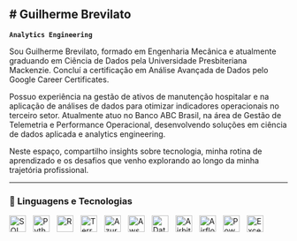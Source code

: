 ## # Guilherme Brevilato

**`Analytics Engineering`**

Sou Guilherme Brevilato, formado em Engenharia Mecânica e atualmente graduando em Ciência de Dados pela Universidade Presbiteriana Mackenzie. Concluí a certificação em Análise Avançada de Dados pelo Google Career Certificates.

Possuo experiência na gestão de ativos de manutenção hospitalar e na aplicação de análises de dados para otimizar indicadores operacionais no terceiro setor. Atualmente atuo no Banco ABC Brasil, na área de Gestão de Telemetria e Performance Operacional, desenvolvendo soluções em ciência de dados aplicada e analytics engineering.

Neste espaço, compartilho insights sobre tecnologia, minha rotina de aprendizado e os desafios que venho explorando ao longo da minha trajetória profissional.



---

### 🤖 Linguagens e Tecnologias

<img 
    align="left" 
    alt="SQL"
    title="SQL" 
    width="30px" 
    style="padding-right: 10px;" 
    src="https://www.svgrepo.com/show/331760/sql-database-generic.svg" 
/>
<img 
    align="left" 
    alt="Python" 
    title="Python"
    width="30px" 
    style="padding-right: 10px;" 
    src="https://upload.wikimedia.org/wikipedia/commons/thumb/0/0a/Python.svg/768px-Python.svg.png" 
/>

<img 
    align="left" 
    alt="R"
    title="R" 
    width="30px" 
    style="padding-right: 10px;" 
    src="https://rstudio.github.io/cheatsheets/html/images/logo-RStudio.png" 
/>
<img 
    align="left" 
    alt="TerraForm" 
    title="TerraForm"
    width="30px" 
    style="padding-right: 10px;" 
    src="https://miro.medium.com/v2/resize:fit:1400/1*uQzastQ7jl6WSKHqk6SJ4Q.jpeg" 
/>
<img 
    align="left" 
    alt="Azure" 
    title="Azure"
    width="30px" 
    style="padding-right: 10px;" 
    src="https://www.svgrepo.com/show/353464/azure.svg" 
/>
<img 
    align="left" 
    alt="Aws"
    title="Aws" 
    width="30px" 
    style="padding-right: 10px;" 
    src="https://logohistory.net/wp-content/uploads/2023/06/AWS-Emblem.png" 
/>
<img 
    align="left" 
    alt="DataBricks" 
    title="DataBricks"
    width="30px" 
    style="padding-right: 10px;" 
    src="https://cdn.freelogovectors.net/wp-content/uploads/2023/04/databrickslogo-freelogovectors.net_.png" 
/>
<img 
    align="left" 
    alt="Airbite" 
    title="Airbite"
    width="30px" 
    style="padding-right: 10px;" 
    src="https://avatars.githubusercontent.com/u/59758427?s=280&v=4" 
/>
<img 
    align="left" 
    alt="Airflow" 
    title="Airflow"
    width="30px" 
    style="padding-right: 10px;" 
    src="https://image.pngaaa.com/310/320310-middle.png" 
/>
<img 
    align="left" 
    alt="PowerBi" 
    title="PowerBi"
    width="30px" 
    style="padding-right: 10px;" 
    src="https://upload.wikimedia.org/wikipedia/commons/thumb/c/cf/New_Power_BI_Logo.svg/2048px-New_Power_BI_Logo.svg.png" 
/>
<img 
    align="left" 
    alt="Excel" 
    title="Excel"
    width="30px" 
    style="padding-right: 10px;" 
    src="https://upload.wikimedia.org/wikipedia/commons/thumb/3/34/Microsoft_Office_Excel_%282019%E2%80%93present%29.svg/2203px-Microsoft_Office_Excel_%282019%E2%80%93present%29.svg.png" 
/>


<br/>
<br/>

